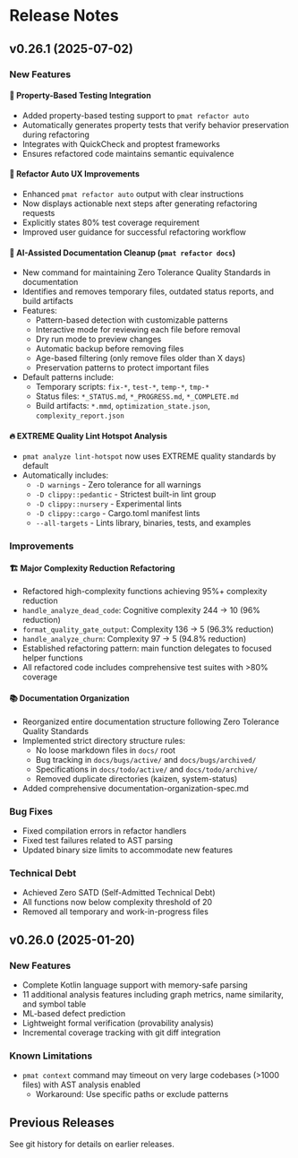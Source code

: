 # Release Notes

## v0.26.1 (2025-07-02)

### New Features

#### 🎯 Property-Based Testing Integration
- Added property-based testing support to `pmat refactor auto`
- Automatically generates property tests that verify behavior preservation during refactoring
- Integrates with QuickCheck and proptest frameworks
- Ensures refactored code maintains semantic equivalence

#### 🚀 Refactor Auto UX Improvements
- Enhanced `pmat refactor auto` output with clear instructions
- Now displays actionable next steps after generating refactoring requests
- Explicitly states 80% test coverage requirement
- Improved user guidance for successful refactoring workflow

#### 🧹 AI-Assisted Documentation Cleanup (`pmat refactor docs`)
- New command for maintaining Zero Tolerance Quality Standards in documentation
- Identifies and removes temporary files, outdated status reports, and build artifacts
- Features:
  - Pattern-based detection with customizable patterns
  - Interactive mode for reviewing each file before removal
  - Dry run mode to preview changes
  - Automatic backup before removing files
  - Age-based filtering (only remove files older than X days)
  - Preservation patterns to protect important files
- Default patterns include:
  - Temporary scripts: `fix-*`, `test-*`, `temp-*`, `tmp-*`
  - Status files: `*_STATUS.md`, `*_PROGRESS.md`, `*_COMPLETE.md`
  - Build artifacts: `*.mmd`, `optimization_state.json`, `complexity_report.json`

#### 🔥 EXTREME Quality Lint Hotspot Analysis
- `pmat analyze lint-hotspot` now uses EXTREME quality standards by default
- Automatically includes:
  - `-D warnings` - Zero tolerance for all warnings
  - `-D clippy::pedantic` - Strictest built-in lint group
  - `-D clippy::nursery` - Experimental lints
  - `-D clippy::cargo` - Cargo.toml manifest lints
  - `--all-targets` - Lints library, binaries, tests, and examples

### Improvements

#### 🏗️ Major Complexity Reduction Refactoring
- Refactored high-complexity functions achieving 95%+ complexity reduction
- `handle_analyze_dead_code`: Cognitive complexity 244 → 10 (96% reduction)
- `format_quality_gate_output`: Complexity 136 → 5 (96.3% reduction)
- `handle_analyze_churn`: Complexity 97 → 5 (94.8% reduction)
- Established refactoring pattern: main function delegates to focused helper functions
- All refactored code includes comprehensive test suites with >80% coverage

#### 📚 Documentation Organization
- Reorganized entire documentation structure following Zero Tolerance Quality Standards
- Implemented strict directory structure rules:
  - No loose markdown files in `docs/` root
  - Bug tracking in `docs/bugs/active/` and `docs/bugs/archived/`
  - Specifications in `docs/todo/active/` and `docs/todo/archive/`
  - Removed duplicate directories (kaizen, system-status)
- Added comprehensive documentation-organization-spec.md

### Bug Fixes
- Fixed compilation errors in refactor handlers
- Fixed test failures related to AST parsing
- Updated binary size limits to accommodate new features

### Technical Debt
- Achieved Zero SATD (Self-Admitted Technical Debt)
- All functions now below complexity threshold of 20
- Removed all temporary and work-in-progress files

## v0.26.0 (2025-01-20)

### New Features
- Complete Kotlin language support with memory-safe parsing
- 11 additional analysis features including graph metrics, name similarity, and symbol table
- ML-based defect prediction
- Lightweight formal verification (provability analysis)
- Incremental coverage tracking with git diff integration

### Known Limitations
- `pmat context` command may timeout on very large codebases (>1000 files) with AST analysis enabled
  - Workaround: Use specific paths or exclude patterns

## Previous Releases
See git history for details on earlier releases.